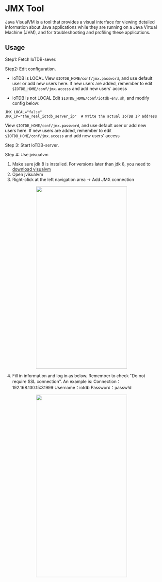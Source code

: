 <!--

    Licensed to the Apache Software Foundation (ASF) under one
    or more contributor license agreements.  See the NOTICE file
    distributed with this work for additional information
    regarding copyright ownership.  The ASF licenses this file
    to you under the Apache License, Version 2.0 (the
    "License"); you may not use this file except in compliance
    with the License.  You may obtain a copy of the License at
    
        http://www.apache.org/licenses/LICENSE-2.0
    
    Unless required by applicable law or agreed to in writing,
    software distributed under the License is distributed on an
    "AS IS" BASIS, WITHOUT WARRANTIES OR CONDITIONS OF ANY
    KIND, either express or implied.  See the License for the
    specific language governing permissions and limitations
    under the License.

-->

# JMX Tool

Java VisualVM is a tool that provides a visual interface for viewing detailed information about Java applications while they are running on a Java Virtual Machine (JVM), and for troubleshooting and profiling these applications. 

## Usage

Step1: Fetch IoTDB-sever.

Step2: Edit configuration.

* IoTDB is LOCAL
View `$IOTDB_HOME/conf/jmx.password`, and use default user or add new users here.
If new users are added, remember to edit `$IOTDB_HOME/conf/jmx.access` and add new users' access

* IoTDB is not LOCAL
Edit `$IOTDB_HOME/conf/iotdb-env.sh`, and modify config below:
```
JMX_LOCAL="false"
JMX_IP="the_real_iotdb_server_ip"  # Write the actual IoTDB IP address
```
View `$IOTDB_HOME/conf/jmx.password`, and use default user or add new users here.
If new users are added, remember to edit `$IOTDB_HOME/conf/jmx.access` and add new users' access

Step 3: Start IoTDB-server.

Step 4: Use jvisualvm
1. Make sure jdk 8 is installed. For versions later than jdk 8, you need to [download visualvm](https://visualvm.github.io/download.html) 
2. Open jvisualvm
3. Right-click at the left navigation area -> Add JMX connection
<img style="width:100%; max-width:300px; max-height:600px; margin-left:auto; margin-right:auto; display:block;" src="/img/github/81464569-725e0200-91f5-11ea-9ff9-49745f4c9ef2.png">

4. Fill in information and log in as below. Remember to check "Do not require SSL connection".
An example is:
Connection：192.168.130.15:31999
Username：iotdb
Password：passw!d
<img style="width:100%; max-width:300px; max-height:600px; margin-left:auto; margin-right:auto; display:block;" src="/img/github/81464639-ed271d00-91f5-11ea-91a0-b4fe9cb8204e.png">

